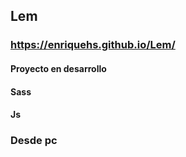 ## Lem
###  https://enriquehs.github.io/Lem/

#### Proyecto en desarrollo

#### Sass
#### Js


### Desde pc
